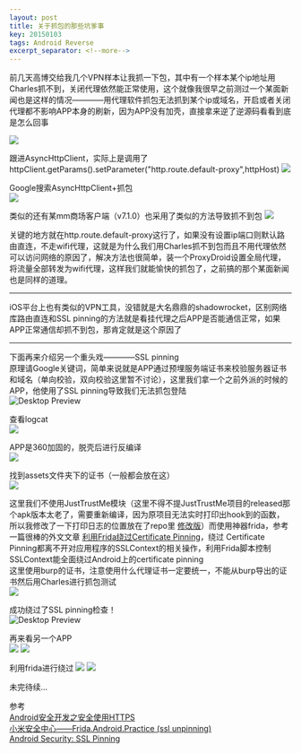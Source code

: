 ```yaml
---
layout: post
title: 关于抓包的那些坑爹事
key: 20150103
tags: Android Reverse
excerpt_separator: <!--more-->
---
```

前几天高博交给我几个VPN样本让我抓一下包，其中有一个样本某个ip地址用Charles抓不到，关闭代理依然能正常使用，这个就像我很早之前测过一个某面新闻也是这样的情况————用代理软件抓包无法抓到某个ip或域名，开启或者关闭代理都不影响APP本身的刷新，因为APP没有加壳，直接拿来逆了逆源码看看到底是怎么回事
<!--more-->
![](https://raw.githubusercontent.com/la0s/la0s.github.io/master/screenshots/20181014.1.png)

跟进AsyncHttpClient，实际上是调用了httpClient.getParams().setParameter("http.route.default-proxy",httpHost)
![](https://raw.githubusercontent.com/la0s/la0s.github.io/master/screenshots/20181014.2.png)

Google搜索AsyncHttpClient+抓包  
![](https://raw.githubusercontent.com/la0s/la0s.github.io/master/screenshots/20181014.31.png)

类似的还有某mm商场客户端（v7.1.0）也采用了类似的方法导致抓不到包
![](https://raw.githubusercontent.com/la0s/la0s.github.io/master/screenshots/20181014.32.png)

关键的地方就在http.route.default-proxy这行了，如果没有设置ip端口则默认路由直连，不走wifi代理，这就是为什么我们用Charles抓不到包而且不用代理依然可以访问网络的原因了，解决方法也很简单，装一个ProxyDroid设置全局代理，将流量全部转发为wifi代理，这样我们就能愉快的抓包了，之前搞的那个某面新闻也是同样的道理。
***
iOS平台上也有类似的VPN工具，没错就是大名鼎鼎的shadowrocket，区别网络库路由直连和SSL pinning的方法就是看挂代理之后APP是否能通信正常，如果APP正常通信却抓不到包，那肯定就是这个原因了
***
下面再来介绍另一个重头戏————SSL pinning  
原理请Google关键词，简单来说就是APP通过预埋服务端证书来校验服务器证书和域名（单向校验，双向校验这里暂不讨论），这里我们拿一个之前外派的时候的APP，他使用了SSL pinning导致我们无法抓包登陆  
![Desktop Preview](https://raw.githubusercontent.com/la0s/la0s.github.io/master/screenshots/20181014.8.png)

查看logcat  
![](https://raw.githubusercontent.com/la0s/la0s.github.io/master/screenshots/20181014.9.png)

APP是360加固的，脱壳后进行反编译  
![](https://raw.githubusercontent.com/la0s/la0s.github.io/master/screenshots/20181014.10.png)

找到assets文件夹下的证书（一般都会放在这）  
![](https://raw.githubusercontent.com/la0s/la0s.github.io/master/screenshots/20181014.11.png)

这里我们不使用JustTrustMe模块（这里不得不提JustTrustMe项目的released那个apk版本太老了，需要重新编译，因为原项目无法实时打印出hook到的函数，所以我修改了一下打印日志的位置放在了repo里 [修改版](https://github.com/la0s/JustTrustMe-master)）而使用神器frida，参考一篇很棒的外文文章 [利用Frida绕过Certificate Pinning](https://bbs.pediy.com/thread-222427.htm/)，绕过 Certificate Pinning都离不开对应用程序的SSLContext的相关操作，利用Frida脚本控制SSLContext能全面绕过Android上的certificate pinning  
这里使用burp的证书，注意使用什么代理证书一定要统一，不能从burp导出的证书然后用Charles进行抓包测试  
![](https://raw.githubusercontent.com/la0s/la0s.github.io/master/screenshots/20181014.12.png)

成功绕过了SSL pinning检查！  
![Desktop Preview](https://raw.githubusercontent.com/la0s/la0s.github.io/master/screenshots/20181014.13.png)

再来看另一个APP  
![](https://raw.githubusercontent.com/la0s/la0s.github.io/master/screenshots/20181014.4.png)
![](https://raw.githubusercontent.com/la0s/la0s.github.io/master/screenshots/20181014.5.png)

利用frida进行绕过
![](https://raw.githubusercontent.com/la0s/la0s.github.io/master/screenshots/20181014.6.png)
![](https://raw.githubusercontent.com/la0s/la0s.github.io/master/screenshots/20181014.7.png)

未完待续...  

参考  
[Android安全开发之安全使用HTTPS](https://yq.aliyun.com/articles/61299?comefrom=http://blogread.cn/news/)  
[小米安全中心——Frida.Android.Practice (ssl unpinning)](https://sec.xiaomi.com/article/43)  
[Android Security: SSL Pinning](https://medium.com/@appmattus/android-security-ssl-pinning-1db8acb6621e)
